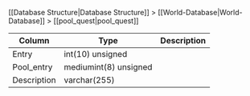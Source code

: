 [[Database Structure|Database Structure]] > [[World-Database|World-Database]] > [[pool_quest|pool_quest]]

Column | Type | Description
--- | --- | ---
Entry | int(10) unsigned | 
Pool_entry | mediumint(8) unsigned | 
Description | varchar(255) | 
